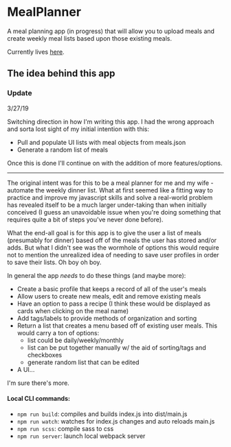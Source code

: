 # MealPlanner

A meal planning app (in progress) that will allow you to upload meals and create weekly meal lists based upon those existing meals.

Currently lives [here](http://www.thebrianpye.com/MealPlanner/).

## The idea behind this app

### Update ###
3/27/19

Switching direction in how I'm writing this app. I had the wrong approach and sorta lost sight of my initial intention with this:
- Pull and populate UI lists with meal objects from meals.json
- Generate a random list of meals

Once this is done I'll continue on with the addition of more features/options.

---

The original intent was for this to be a meal planner for me and my wife - automate the weekly dinner list. What at first seemed like a fitting way to practice and improve my javascript skills and solve a real-world problem has revealed itself to be a much larger under-taking than when initially conceived (I guess an unavoidable issue when you're doing something that requires quite a bit of steps you've never done before).

What the end-all goal is for this app is to give the user a list of meals (presumably for dinner) based off of the meals the user has stored and/or adds. But what I didn't see was the wormhole of options this would require not to mention the unrealized idea of needing to save user profiles in order to save their lists. Oh boy oh boy.

In general the app _needs_ to do these things (and maybe more):
- Create a basic profile that keeps a record of all of the user's meals
- Allow users to create new meals, edit and remove existing meals
- Have an option to pass a recipe (I think these would be displayed as cards when clicking on the meal name)
- Add tags/labels to provide methods of organization and sorting
- Return a list that creates a menu based off of existing user meals. This would carry a ton of options:
    + list could be daily/weekly/monthly
    + list can be put together manually w/ the aid of sorting/tags and checkboxes
    + generate random list that can be edited
- A UI...

I'm sure there's more.

#### Local CLI commands:
- `npm run build`: compiles and builds index.js into dist/main.js
- `npm run watch`: watches for index.js changes and auto reloads main.js
- `npm run scss`: compile sass to css
- `npm run server`: launch local webpack server

